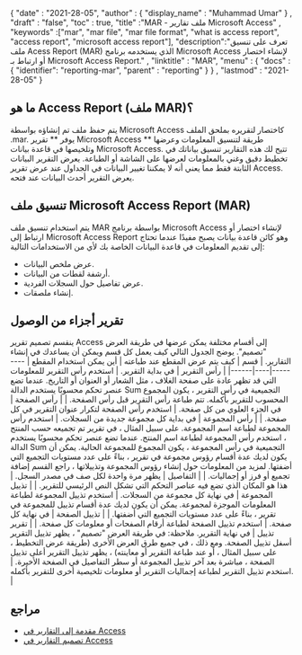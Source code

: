 {
  "date" : "2021-28-05",
  "author" : {
    "display_name" : "Muhammad Umar"
} ,
  "draft" : "false",
  "toc" : true,
  "title" :"MAR - ملف تقارير Microsoft Access" ,
  "keywords" :["mar", "mar file", "mar file format", "what is access report", "access report", "microsoft access report"],
  "description":"تعرف على تنسيق ملف Acess Report (MAR) الذي يستخدمه برنامج Microsoft Access لإنشاء اختصار أو ارتباط بـ Microsoft Access Report." ,
  "linktitle" : "MAR",
  "menu" : {
    "docs" : {
    "identifier": "reporting-mar",
      "parent" : "reporting"
}
} ,
  "lastmod" : "2021-28-05"
}

## ما هو Access Report (ملف MAR)؟ ##
يتم حفظ ملف تم إنشاؤه بواسطة Microsoft Access كاختصار لتقريره بملحق الملف .mar. يوفر ** تقرير Microsoft Access ** طريقة لتنسيق المعلومات وعرضها وتلخيصها في قاعدة بيانات Microsoft Access. تتيح لك هذه التقارير تنسيق بياناتك في تخطيط دقيق وغني بالمعلومات لعرضها على الشاشة أو الطباعة. يعرض التقرير البيانات الثابتة فقط مما يعني أنه لا يمكننا تغيير البيانات في الجداول عند عرض تقرير Access. يعرض التقرير أحدث البيانات عند فتحه.

## تنسيق ملف Microsoft Access Report (MAR)

يتم استخدام تنسيق ملف MAR بواسطة برنامج Microsoft Access لإنشاء اختصار أو ارتباط إلى Microsoft Access Report وهو كائن قاعدة بيانات يصبح مفيدًا عندما تحتاج إلى تقديم المعلومات في قاعدة البيانات الخاصة بك لأي من الاستخدامات التالية:

- عرض ملخص البيانات.
- أرشفة لقطات من البيانات.
- عرض تفاصيل حول السجلات الفردية.
- إنشاء ملصقات.

## تقرير أجزاء من الوصول
ينقسم تصميم تقرير Access إلى أقسام مختلفة يمكن عرضها في طريقة العرض "تصميم". يوضح الجدول التالي كيف يعمل كل قسم ويمكن أن يساعدك في إنشاء التقارير.
| قسم | كيف يتم عرض المقطع عند طباعته | أين يمكن استخدام المقطع |
---------|----|------|
| رأس التقرير | في بداية التقرير. | استخدم رأس التقرير للمعلومات التي قد تظهر عادة على صفحة الغلاف ، مثل الشعار أو العنوان أو التاريخ. عندما تضع عنصر تحكم محسوبًا يستخدم الدالة Sum التجميعية في رأس التقرير ، يكون المجموع المحسوب للتقرير بأكمله. تتم طباعة رأس التقرير قبل رأس الصفحة. |
| رأس الصفحة | في الجزء العلوي من كل صفحة. | استخدم رأس الصفحة لتكرار عنوان التقرير في كل صفحة. |
| رأس المجموعة | في بداية كل مجموعة جديدة من السجلات. | استخدم رأس المجموعة لطباعة اسم المجموعة. على سبيل المثال ، في تقرير تم تجميعه حسب المنتج ، استخدم رأس المجموعة لطباعة اسم المنتج. عندما تضع عنصر تحكم محسوبًا يستخدم الدالة Sum التجميعية في رأس المجموعة ، يكون المجموع للمجموعة الحالية. يمكن أن يكون لديك عدة أقسام رؤوس مجموعة في تقرير ، بناءً على عدد مستويات التجميع التي أضفتها. لمزيد من المعلومات حول إنشاء رؤوس المجموعة وتذييلاتها ، راجع القسم إضافة تجميع أو فرز أو إجماليات. |
| التفاصيل | يظهر مرة واحدة لكل صف في مصدر السجل. | هذا هو المكان الذي تضع فيه عناصر التحكم التي تشكل النص الرئيسي للتقرير. |
| تذييل المجموعة | في نهاية كل مجموعة من السجلات. | استخدم تذييل المجموعة لطباعة المعلومات الموجزة لمجموعة. يمكن أن يكون لديك عدة أقسام تذييل للمجموعة في تقرير ، بناءً على عدد مستويات التجميع التي أضفتها. |
| تذييل الصفحة | في نهاية كل صفحة. | استخدم تذييل الصفحة لطباعة أرقام الصفحات أو معلومات كل صفحة. |
| تقرير تذييل | في نهاية التقرير. ملاحظة: في طريقة العرض "تصميم" ، يظهر تذييل التقرير أسفل تذييل الصفحة. ومع ذلك ، في جميع طرق العرض الأخرى (طريقة عرض التخطيط ، على سبيل المثال ، أو عند طباعة التقرير أو معاينته) ، يظهر تذييل التقرير أعلى تذييل الصفحة ، مباشرة بعد آخر تذييل المجموعة أو سطر التفاصيل في الصفحة الأخيرة. | استخدم تذييل التقرير لطباعة إجماليات التقرير أو معلومات تلخيصية أخرى للتقرير بأكمله. |






## مراجع ##

- [مقدمة إلى التقارير في Access](https://support.microsoft.com/en-us/office/introduction-to-reports-in-access-e0869f59-7536-4d19-8e05-7158dcd3681c)
- [تصميم التقارير في Access](https://github.com/prijuly2000/DBMS/blob/master/DesigningReportsinAccess2010.pdf)

